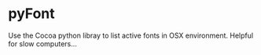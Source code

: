# pyFont
Use the Cocoa python libray to list active fonts in OSX environment. Helpful for slow computers...

